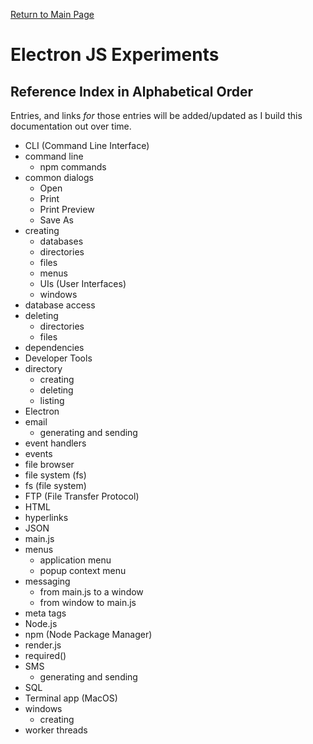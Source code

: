 [Return to Main Page](https://github.com/OrvilleChomer/electronjs-experiments)

# Electron JS Experiments
## Reference Index in Alphabetical Order

Entries, and links *for* those entries will be added/updated as I build this documentation out over time.

- CLI (Command Line Interface)
- command line
  - npm commands
- common dialogs
  - Open
  - Print
  - Print Preview
  - Save As
- creating
  - databases
  - directories
  - files
  - menus
  - UIs (User Interfaces)
  - windows
- database access
- deleting
  - directories
  - files
- dependencies 
- Developer Tools
- directory
  - creating
  - deleting
  - listing
- Electron
- email
  - generating and sending
- event handlers
- events
- file browser
- file system (fs)
- fs (file system)
- FTP (File Transfer Protocol)
- HTML
- hyperlinks
- JSON
- main.js
- menus
  - application menu
  - popup context menu
- messaging
  - from main.js to a window
  - from window to main.js
- meta tags
- Node.js
- npm (Node Package Manager)
- render.js
- required()
- SMS
  - generating and sending
- SQL
- Terminal app (MacOS)
- windows
  - creating
- worker threads
